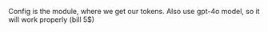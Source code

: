 Config is the module, where we get our tokens.
Also use gpt-4o model, so it will work properly (bill 5$)
